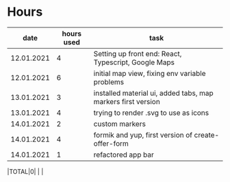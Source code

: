 # Hours

|    date  | hours used | task                                     |
|----------|------------|------------------------------------------|
|12.01.2021|4| Setting up front end: React, Typescript, Google Maps |
|12.01.2021|6| initial map view, fixing env variable problems
|13.01.2021|3| installed material ui, added tabs, map markers first version
|13.01.2021|4| trying to render .svg to use as icons
|14.01.2021|2| custom markers
|14.01.2021|4| formik and yup, first version of create-offer-form
|14.01.2021|1| refactored app bar

|TOTAL|0| |	|

